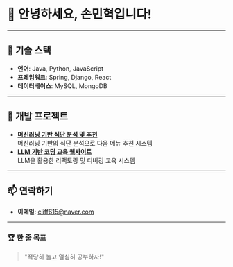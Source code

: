 # 👋 안녕하세요, 손민혁입니다!

---

## 🌟 기술 스택
- **언어**: Java, Python, JavaScript
- **프레임워크**: Spring, Django, React
- **데이터베이스**: MySQL, MongoDB


---

## 🚀 개발 프로젝트
- **[머신러닝 기반 식단 분석 및 추천](https://github.com/Sonminhyeok/graduation/tree/master)**  
  머신러닝 기반의 식단 분석으로 다음 메뉴 추천 시스템
- **[LLM 기반 코딩 교육 웹사이트](https://github.com/Sonminhyeok/Web_project)**  
  LLM을 활용한 리팩토링 및 디버깅 교육 시스템
---

## 📫 연락하기
- **이메일**: cliff615@naver.com

---

### 🏆 한 줄 목표
> "적당히 놀고 열심히 공부하자!"

